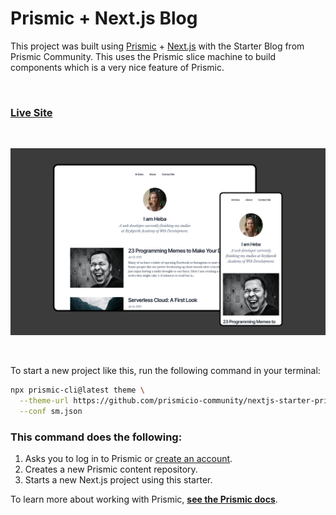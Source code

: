 # Prismic + Next.js Blog

This project was built using [Prismic][prismic] + [Next.js][nextjs] with the Starter Blog from Prismic Community. This uses the Prismic slice machine to build components which is a very nice feature of Prismic.

&nbsp;

### [Live Site][live-demo]

&nbsp;

<img src="https://raw.githubusercontent.com/hebaulf/prismic-blog/main/public/static/images/blog-screenshot.png" alt="Screenshots of the site seen on deskop and mobile browsers" />

&nbsp;

To start a new project like this, run the following command in your terminal:

```sh
npx prismic-cli@latest theme \
  --theme-url https://github.com/prismicio-community/nextjs-starter-prismic-blog \
  --conf sm.json
```

### This command does the following:

1. Asks you to log in to Prismic or [create an account][prismic-sign-up].
2. Creates a new Prismic content repository.
3. Starts a new Next.js project using this starter.

To learn more about working with Prismic, [**see the Prismic docs**][prismic-docs].

[prismic]: https://prismic.io/
[prismic-docs]: https://prismic.io/docs/technologies/nextjs
[prismic-sign-up]: https://prismic.io/dashboard/signup
[nextjs]: https://nextjs.org/
[live-demo]: https://prismic-blog-navy.vercel.app/
